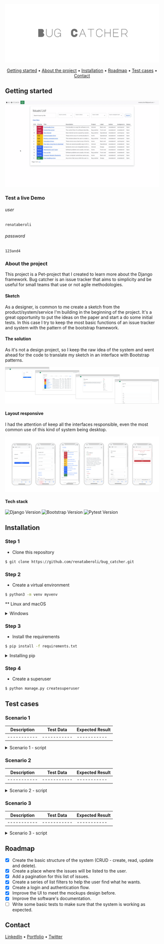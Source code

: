 <div align="center">

![logo](https://github.com/renataberoli/bug_catcher/blob/dev/app/static/img/bc-logo.png?raw=true)

[Getting started](#getting-started) •
[About the project](#about-the-project)  •
[Installation](#installation) •
[Roadmap](#roadmap) •
[Test cases](#test-cases) •
[Contact](#contact)
</div>

## Getting started
![Gif home](https://github.com/renataberoli/bug_catcher/blob/dev/app/static/img/gif%20principal.gif?raw=true)

### Test a live Demo

###### user
```sh
renataberoli
```
###### password
```sh
123and4
```

### About the project
This project is a Pet-project that I created to learn more about the Django framework. Bug catcher is an issue tracker 
that aims to simplicity and be useful for small teams that use or not agile methodologies.

#### Sketch
As a designer, is common to me create a sketch from the product/system/service I'm building in the beginning of the project. 
It's a great opportunity to put the ideas on the paper and start a do some initial tests. In this case I try to keep the most 
basic functions of an issue tracker and system with the pattern of the bootstrap framework.

#### The solution
As it's not a design project, so I keep the raw idea of the system and went ahead for the code to translate my sketch in 
an interface with Bootstrap patterns.

![Gif home](https://github.com/renataberoli/bug_catcher/blob/dev/app/static/img/bug%20catcher%20desktop%20mock.png?raw=true)

#### Layout responsive
I had the attention of keep all the interfaces responsible, even the most common use of this kind of system being desktop.

![Gif home](https://github.com/renataberoli/bug_catcher/blob/dev/app/static/img/bug%20catcher%20mobile%20mock.png?raw=true)

#### Tech stack
![Django Version](https://img.shields.io/badge/Django-~3.2.10-blueviolet)
![Bootstrap Version](https://img.shields.io/badge/Bootstrap-5-blue)
![Pytest Version](https://img.shields.io/badge/Pytest-idn-green)

## Installation

### Step 1
- Clone this repository
```sh
$ git clone https://github.com/renataberoli/bug_catcher.git
```

### Step 2
- Create a virtual environment
```sh
$ python3 -m venv myvenv
```
** Linux and macOS
<details>
<summary>Windows</summary>

If you are using a virtualenv on Windows, run the fallen command:

```sh
$ python -m venv myvenv
```
</details>

### Step 3
- Install the requirements
````sh
$ pip install -f requirements.txt
````

<details>
<summary>Installing pip</summary>

If you don't have the 'pip' package installed, run the fallen command:

```sh
$ python -m pip install --upgrade pip
```
In this way you'll get the most updated version of the 'pip' package.

**This command is compatible with Linux, macOS and Windows
</details>

### Step 4
- Create a superuser
```sh
$ python manage.py createsuperuser
```

## Test cases
### Scenario 1
| Description | Test Data | Expected Result | 
| ----------- | --------- | --------------- | 
|-----------| -----------| -----------|

<details>
<summary>Scenario 1 - script</summary>

```sh
$
```
</details>

### Scenario 2
| Description | Test Data | Expected Result | 
| ----------- | --------- | --------------- | 
|-----------| -----------| -----------|
<details>
<summary>Scenario 2 - script</summary>

```sh
$
```
</details>

### Scenario 3
| Description | Test Data | Expected Result | 
| ----------- | --------- | --------------- | 
|-----------| -----------| -----------|
<details>
<summary>Scenario 3 - script</summary>

```sh
$
```
</details>

## Roadmap
- [x] Create the basic structure of the system (CRUD - create, read, update and delete).
- [x] Create a place where the issues will be listed to the user.
- [x] Add a pagination for this list of issues. 
- [x] Create a series of list filters to help the user find what he wants.
- [x] Create a login and authentication flow.
- [x] Improve the UI to meet the mockups design before.
- [x] Improve the software's documentation.
- [ ] Write some basic tests to make sure that the system is working as expected.

## Contact
[LinkedIn](https://www.linkedin.com/) •
[Portfolio](https://renataberoli.github.io/) •
[Twitter](https://twitter.com/renataberoli) 